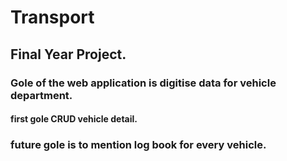 # Transport
## Final Year Project.
### Gole of the web application is digitise data for vehicle department.
#### first gole CRUD vehicle detail.
### future gole is to mention log book for every vehicle.

